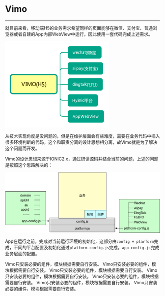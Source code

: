 # Vimo
---

就目前来看，移动端H5的业务需求希望同样的页面能够在微信、支付宝、普通浏览器或者自建的App内部WebView中运行，因此使用一套代码完成上述需求。


![](./static/VIMO(H5).png)


从技术实现角度是没问题的，但是在维护层面会有些难度，需要在业务代码中插入很多环境判断的代码，这个和职责分离的设计思想相分离，故Vimo就是为了解决这个问题而开发。

Vimo的设计思想来源于IONIC2.x，通过研读源码并结合当前的问题，上述的问题是按照这个思路解决的：

![](./static/layer-structure.png)

App在运行之前，完成对当前运行环境的初始化，这部分由`config + plarform`完成，不同的平台配置及初始化通过`platform-config.js`完成。`app-config.js`完成业务层面的配置。


Vimo只安装必要的组件，模块根据需要自行安装。
Vimo只安装必要的组件，模块根据需要自行安装。
Vimo只安装必要的组件，模块根据需要自行安装。
Vimo只安装必要的组件，模块根据需要自行安装。
Vimo只安装必要的组件，模块根据需要自行安装。
Vimo只安装必要的组件，模块根据需要自行安装。
Vimo只安装必要的组件，模块根据需要自行安装。